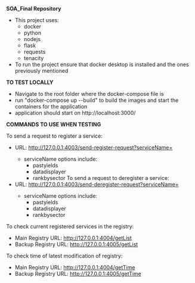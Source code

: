 **SOA_Final Repository**
- This project uses:
    - docker
    - python
    - nodejs
    - flask
    - requests
    - tenacity
- To run the project ensure that docker desktop is installed and the ones previously mentioned

**TO TEST LOCALLY**
- Navigate to the root folder where the docker-compose file is 
- run "docker-compose up --build" to build the images and start the containers for the application 
- application should start on http://localhost:3000/

**COMMANDS TO USE WHEN TESTING**

To send a request to register a service: 
- URL: http://127.0.0.1:4003/send-register-request?serviceName=<serviceName>
  - serviceName options include:
      - pastyields
      - datadisplayer
      - rankbysector
To send a request to deregister a service:
- URL: http://127.0.0.1:4003/send-deregister-request?serviceName=<serviceName>
  - serviceName options include:
      - pastyields
      - datadisplayer
      - rankbysector
   
To check current registered services in the registry:
- Main Registry URL: http://127.0.0.1:4004/getList
- Backup Registry URL: http://127.0.0.1:4005/getList

 To check time of latest modification of registry:
- Main Registry URL: http://127.0.0.1:4004/getTime
- Backup Registry URL: http://127.0.0.1:4005/getTime
